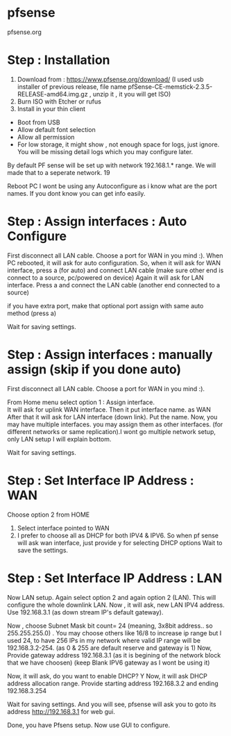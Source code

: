 # pfsense
pfsense.org

# Step : Installation 
1. Download from : https://www.pfsense.org/download/
(I used usb installer of previous release, file name pfSense-CE-memstick-2.3.5-RELEASE-amd64.img.gz , unzip it , it you will get ISO)
2. Burn ISO with Etcher or rufus 
3. Install in your thin client 
 - Boot from USB
 - Allow default font selection 
 - Allow all permission 
 - For low storage, it might show , not enough space for logs, just ignore. You will be missing detail logs which you may configure later. 
 
By default PF sense will be set up with network 192.168.1.* range. We will made that to a seperate network. 19

Reboot PC
I wont be using any Autoconfigure as i know what are the port names. If you dont know you can get info easily. 

# Step : Assign interfaces : Auto Configure 
First disconnect all LAN cable. Choose a port for WAN in you mind :). 
When PC rebooted, it will ask for auto configuration. 
So, when it will ask for WAN interface, press a (for auto) and connect LAN cable (make sure other end is connect to a source, pc/powered on device)
Again it will ask for LAN interface. Press a and connect the LAN cable (another end connected to a source)

if you have extra port, make that optional port assign with same auto method (press a)  

Wait for saving settings. 

# Step : Assign interfaces : manually assign (skip if you done auto) 
First disconnect all LAN cable. Choose a port for WAN in you mind :). 

From Home menu select option 1 : Assign interface.  
It will ask for uplink WAN interface. Then it put interface name. as WAN
After that it will ask for LAN interface (down link). Put the name. 
Now, you may have multiple interfaces. you may assign them as other interfaces. (for different networks or same replication).I wont go multiple network setup, only LAN setup I will explain bottom. 

Wait for saving settings. 
# Step : Set Interface IP Address : WAN 
Choose option 2 from HOME
1. Select interface pointed to WAN 
2. I prefer to choose all as DHCP for both IPV4 & IPV6. So when pf sense will ask wan interface, just provide y for selecting DHCP options
Wait to save the settings. 

# Step : Set Interface IP Address : LAN
Now LAN setup. Again select option 2 and again option 2 (LAN). This will configure the whole downlink LAN. 
Now , it will ask, new LAN IPV4 address. Use 192.168.3.1 (as down stream IP's default gateway). 

Now , choose Subnet Mask bit count= 24 (meaning, 3x8bit address.. so 255.255.255.0) . You may choose others like 16/8 to increase ip range but I used 24, to have 256 IPs in my network where valid IP range will be 192.168.3.2-254. (as 0 & 255 are default reserve and gateway is 1) 
Now, Provide gateway address 192.168.3.1 (as it is begining of the network block that we have choosen) 
(keep Blank IPV6 gateway as I wont be using it) 

Now, it will ask, do you want to enable DHCP? Y 
Now, it will ask DHCP address allocation range. 
Provide starting address 192.168.3.2 
and ending 192.168.3.254

Wait for saving settings. 
And you will see, pfsense will ask you to goto its address http://192.168.3.1 for web gui. 

Done, you have Pfsens setup. Now use GUI to configure. 
